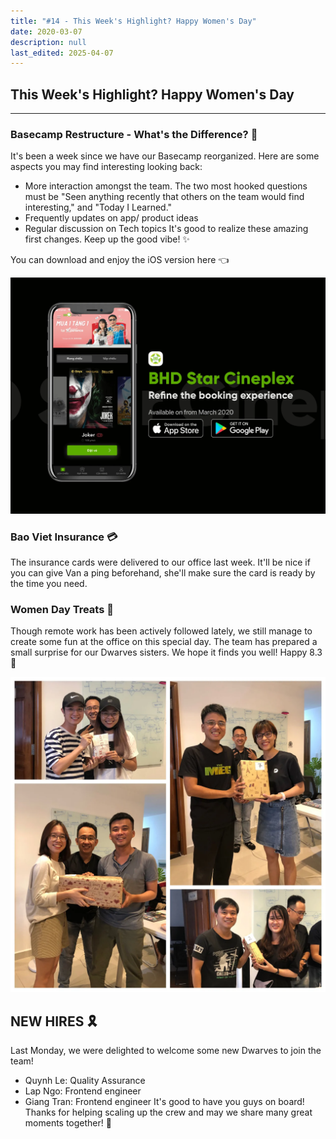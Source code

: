 ```yaml
---
title: "#14 - This Week's Highlight? Happy Women's Day"
date: 2020-03-07
description: null
last_edited: 2025-04-07
---
```


## This Week's Highlight? Happy Women's Day

---

### Basecamp Restructure - What's the Difference? 🧩

It's been a week since we have our Basecamp reorganized. Here are some aspects you may find interesting looking back:

- More interaction amongst the team. The two most hooked questions must be "Seen anything recently that others on the team would find interesting," and "Today I Learned."
- Frequently updates on app/ product ideas
- Regular discussion on Tech topics
  It's good to realize these amazing first changes. Keep up the good vibe! ✨

You can download and enjoy the iOS version here 👈

![](assets/notion-image-1744007164404-4t36y.webp)

### Bao Viet Insurance 💳

The insurance cards were delivered to our office last week. It'll be nice if you can give Van a ping beforehand, she'll make sure the card is ready by the time you need.

### Women Day Treats 🎁

Though remote work has been actively followed lately, we still manage to create some fun at the office on this special day. The team has prepared a small surprise for our Dwarves sisters. We hope it finds you well! Happy 8.3 🎉

![](assets/notion-image-1744007164556-09qly.webp)

## NEW HIRES 🎗

Last Monday, we were delighted to welcome some new Dwarves to join the team!

- Quynh Le: Quality Assurance
- Lap Ngo: Frontend engineer
- Giang Tran: Frontend engineer
  It's good to have you guys on board! Thanks for helping scaling up the crew and may we share many great moments together! 💪

